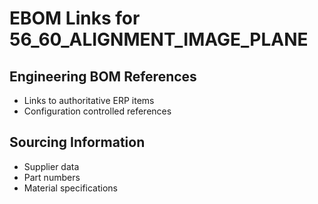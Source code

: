 # EBOM Links for 56_60_ALIGNMENT_IMAGE_PLANE

## Engineering BOM References
- Links to authoritative ERP items
- Configuration controlled references

## Sourcing Information
- Supplier data
- Part numbers
- Material specifications
